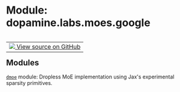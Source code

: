 <div itemscope itemtype="http://developers.google.com/ReferenceObject">
<meta itemprop="name" content="dopamine.labs.moes.google" />
<meta itemprop="path" content="Stable" />
</div>

# Module: dopamine.labs.moes.google

<!-- Insert buttons and diff -->

<table class="tfo-notebook-buttons tfo-api nocontent" align="left">
<td>
  <a target="_blank" href="https://github.com/google/dopamine/tree/master/dopamine/labs/moes/google/__init__.py">
    <img src="https://www.tensorflow.org/images/GitHub-Mark-32px.png" />
    View source on GitHub
  </a>
</td>
</table>







## Modules

[`dmoe`](../../../dopamine/labs/moes/google/dmoe.md) module: Dropless MoE implementation using Jax's experimental sparsity primitives.


